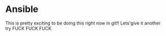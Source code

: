 # Ansible

This is pretty exciting to be doing this right now in git!!
Lets'give it another try
FUCK FUCK FUCK
